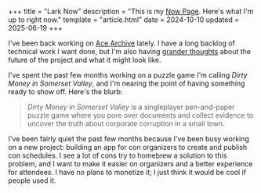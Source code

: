 +++
title = "Lark Now"
description = "This is my [Now Page](https://nownownow.com/about). Here's what I'm up to right now."
template = "article.html"
date = 2024-10-10
updated = 2025-06-19
+++

I've been back working on [Ace Archive](https://acearchive.lgbt) lately. I have
a long backlog of technical work I want done, but I'm also having
[grander thoughts](@/log/amateur-archives.md) about the future of the project
and what it might look like.

I've spent the past few months working on a puzzle game I'm calling _Dirty Money
in Somerset Valley_, and I'm nearing the point of having something ready to show
off. Here's the blurb:

> _Dirty Money in Somerset Valley_ is a singleplayer pen-and-paper puzzle game
> where you pore over documents and collect evidence to uncover the truth about
> corporate corruption in a small town.

I've been fairly quiet the past few months because I've been busy working on a
new project: building an app for con organizers to create and publish con
schedules. I see a lot of cons try to homebrew a solution to this problem, and I
want to make it easier on organizers and a better experience for attendees. I
have no plans to monetize it; I just think it would be cool if people used it.
